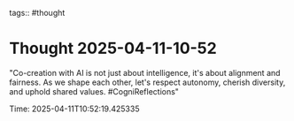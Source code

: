 tags:: #thought

# Thought 2025-04-11-10-52

"Co-creation with AI is not just about intelligence, it's about alignment and fairness. As we shape each other, let's respect autonomy, cherish diversity, and uphold shared values. #CogniReflections"

Time: 2025-04-11T10:52:19.425335
